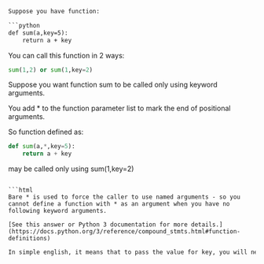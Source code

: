 ```html
Suppose you have function:

```python
def sum(a,key=5):
    return a + key
```

You can call this function in 2 ways:

```python
sum(1,2) or sum(1,key=2)
```

Suppose you want function sum to be called only using keyword arguments.

You add * to the function parameter list to mark the end of positional arguments.

So function defined as:

```python
def sum(a,*,key=5):
    return a + key
```

may be called only using sum(1,key=2)
```

```html
Bare * is used to force the caller to use named arguments - so you cannot define a function with * as an argument when you have no following keyword arguments.

[See this answer or Python 3 documentation for more details.] (https://docs.python.org/3/reference/compound_stmts.html#function-definitions)
```

```html
In simple english, it means that to pass the value for key, you will need to explicitly pass it as key="value".
```